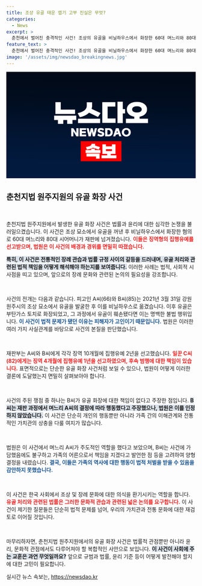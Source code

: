 ```yaml
---
title: 조상 유골 태운 엽기 고부 진실은 무엇?
categories:
  - News
excerpt: >
  춘천에서 벌어진 충격적인 사건! 조상의 유골을 비닐하우스에서 화장한 60대 며느리와 80대 시어머니가 징역형의 집행유예를 선고받았다. 이들은 장사법 위반 혐의로 재판에 넘겨졌으며, 사건의 전말과 법정에서의 진실 공방이 화제를 모으고 있다. 클릭하여 상세 내용 확인하세요!
feature_text: >
  춘천에서 벌어진 충격적인 사건! 조상의 유골을 비닐하우스에서 화장한 60대 며느리와 80대 시어머니가 징역형의 집행유예를 선고받았다. 이들은 장사법 위반 혐의로 재판에 넘겨졌으며, 사건의 전말과 법정에서의 진실 공방이 화제를 모으고 있다. 클릭하여 상세 내용 확인하세요!
image: '/assets/img/newsdao_breakingnews.jpg'
---
```


<p><img src="/assets/img/newsdao_breakingnews.jpg" alt="bookingtag 속보" /></p>

<h2 data-ke-size="size26">춘천지법 원주지원의 유골 화장 사건</h2>

<p data-ke-size="size16">&nbsp;</p>

<p>춘천지법 원주지원에서 발생한 유골 화장 사건은 법률과 윤리에 대한 심각한 논쟁을 불러일으켰습니다. 이 사건은 조상 묘소에서 유골을 꺼낸 후 비닐하우스에서 화장한 혐의로 60대 며느리와 80대 시어머니가 재판에 넘겨졌습니다. <b><span style="color: #ee2323;">이들은 징역형의 집행유예를 선고받으며, 법원은 이 사건의 배경과 경위를 면밀히 따졌습니다.</span></b> </p>

<p><b><span style="background-color: #21538527;">특히, 이 사건은 전통적인 장례 관습과 법률 규정 사이의 갈등을 드러내며, 유골 처리와 관련된 법적 책임을 어떻게 해석해야 하는지를 보여줍니다.</span></b> 이러한 사례는 법적, 사회적 시사점을 띠고 있으며, 앞으로의 장례 문화와 관련된 논의의 필요성을 강조합니다. </p>

<p data-ke-size="size16">&nbsp;</p>

<p>사건의 전개는 다음과 같습니다. 피고인 A씨(66)와 B씨(85)는 2021년 3월 31일 강원 원주시의 조상 묘소에서 유골을 발굴한 후 이를 비닐하우스로 옮겼습니다. 이후 유골은 부탄가스 토치로 화장되었고, 그 과정에서 유골이 훼손됐다면 이는 명백한 불법 행위입니다. <b><span style="color: #1a5490;">이 사건이 법적 문제가 됐던 이유는 피해자가 고인이기 때문입니다.</span></b> 법원은 이러한 여러 가지 사실관계를 바탕으로 사건의 본질을 판단했습니다. </p>

<p data-ke-size="size16">&nbsp;</p>

<p>재판부는 A씨와 B씨에게 각각 징역 10개월에 집행유예 2년을 선고했습니다. <b><span style="color: #ee2323;">일꾼 C씨(82)에게는 징역 4개월에 집행유예 1년을 선고하였으며, 후속 범행에 대한 책임이 있습니다.</span></b> 표면적으로는 단순한 유골 화장 사건처럼 보일 수 있으나, 법원이 어떻게 이러한 결론에 도달했는지 면밀히 살펴보아야 합니다.</p>

<p data-ke-size="size16">&nbsp;</p>

<p>사건의 주된 쟁점 중 하나는 B씨가 유골 화장에 대한 책임이 없다고 주장한 점입니다. <b><span style="background-color: #21538527;">B씨는 재판 과정에서 며느리 A씨의 결정에 따라 행동했다고 주장했으나, 법원은 이를 인정하지 않았습니다.</span></b> 이 사건은 단순히 개인의 행동뿐만 아니라 가족 간의 이해관계와 전통적인 가치관의 상충을 다룰 여지가 많습니다. </p>

<p data-ke-size="size16">&nbsp;</p>

<p>법원은 이 사건에서 며느리 A씨가 주도적인 역할을 했다고 보았으며, B씨는 사건에 가담했음에도 불구하고 가족의 어른으로서 책임을 지겠다고 발언한 점 등을 고려하여 양형 결정을 내렸습니다. <b><span style="color: #1a5490;">결국, 이들은 가족의 역사에 대한 행동이 법적 처벌을 받을 수 있음을 감안하지 못했습니다.</span></b> </p>

<p data-ke-size="size16">&nbsp;</p>

<p>이 사건은 한국 사회에서 조상 및 장례 문화에 대한 의식을 환기시키는 역할을 합니다. <b><span style="color: #ee2323;">유골 처리와 관련된 법률은 그러한 문화적 관습과 관련된 넓은 논의를 요구합니다.</span></b> 이 사건이 제기한 질문들은 단순히 법적 문제를 넘어, 우리의 가치관과 전통 문화에 대한 재검토로 이어질 것입니다. </p>

<p data-ke-size="size16">&nbsp;</p>

<p>마무리하자면, 춘천지법 원주지원에서의 유골 화장 사건은 법률적 관점뿐만 아니라 윤리, 문화적 관점에서도 다루어져야 할 복합적인 사안으로 보입니다. <b><span style="background-color: #21538527;">이 사건이 사회에 주는 교훈은 과연 무엇일까요?</span></b> 앞으로 규범과 법률, 윤리 기준 등이 어떻게 발전해야 할지에 대한 고민이 필요합니다. </p>
실시간 뉴스 속보는, <a href="https://newsdao.kr" rel="dofollow">https://newsdao.kr</a>


